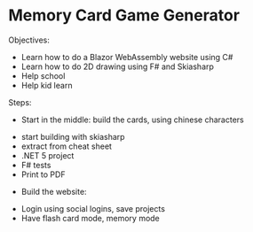 # Memory Card Game Generator

Objectives:
* Learn how to do a Blazor WebAssembly website using C#
* Learn how to do 2D drawing using F# and Skiasharp
* Help school
* Help kid learn 


Steps:
* Start in the middle: build the cards, using chinese characters
- start building with skiasharp
- extract from cheat sheet
- .NET 5 project
- F# tests
- Print to PDF
* Build the website:
- Login using social logins, save projects
- Have flash card mode, memory mode

